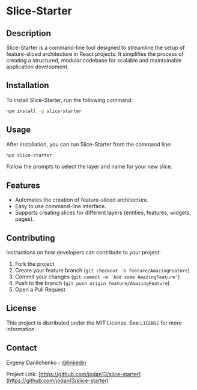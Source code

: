 
# Slice-Starter

## Description

Slice-Starter is a command-line tool designed to streamline the setup of feature-sliced architecture in React projects. It simplifies the process of creating a structured, modular codebase for scalable and maintainable application development.

## Installation

To install Slice-Starter, run the following command:

```bash
npm install -g slice-starter
```

## Usage

After installation, you can run Slice-Starter from the command line:

```bash
npx slice-starter
```

Follow the prompts to select the layer and name for your new slice.

## Features

- Automates the creation of feature-sliced architecture.
- Easy to use command-line interface.
- Supports creating slices for different layers (entities, features, widgets, pages).

## Contributing

Instructions on how developers can contribute to your project:

1. Fork the project
2. Create your feature branch (`git checkout -b feature/AmazingFeature`)
3. Commit your changes (`git commit -m 'Add some AmazingFeature'`)
4. Push to the branch (`git push origin feature/AmazingFeature`)
5. Open a Pull Request

## License

This project is distributed under the MIT License. See `LICENSE` for more information.

## Contact

Evgeny Danilchenko - [@linkedin](https://www.linkedin.com/in/danilchneko/)

Project Link: [https://github.com/jodan13/slice-starter](https://github.com/jodan13/slice-starter)
